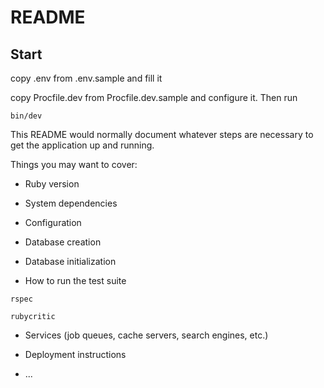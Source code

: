 # README


## Start
copy .env from .env.sample and fill it

copy Procfile.dev from Procfile.dev.sample and configure it. Then run

`bin/dev`

This README would normally document whatever steps are necessary to get the
application up and running.

Things you may want to cover:

* Ruby version

* System dependencies

* Configuration

* Database creation

* Database initialization

* How to run the test suite

```
rspec

rubycritic
```

* Services (job queues, cache servers, search engines, etc.)

* Deployment instructions

* ...
